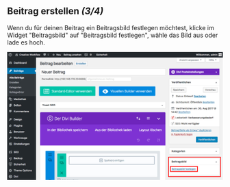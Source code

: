 ## Beitrag erstellen *(3/4)*

Wenn du für deinen Beitrag ein Beitragsbild festlegen möchtest, klicke im Widget "Beitragsbild" auf "Beitragsbild festlegen", wähle das Bild aus oder lade es hoch.

![image](./assets/post_image.jpg)
